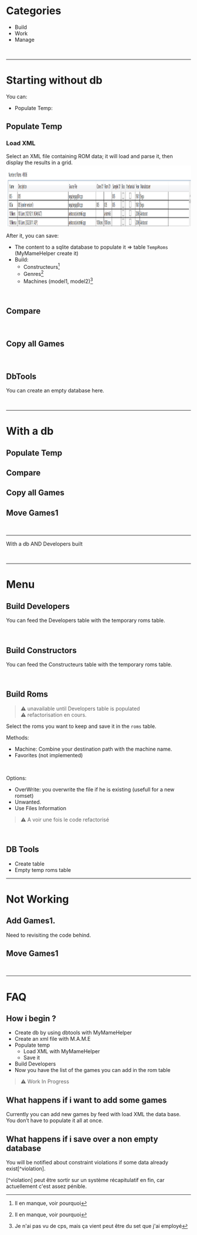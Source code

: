 # Categories
- Build
- Work
- Manage

<br>

----

# Starting without db
You can:
- Populate Temp: 


## Populate Temp
### Load XML
Select an XML file containing ROM data; it will load and parse it, then display the results in a grid.
<img width="1651" height="165" alt="2025-10-28_20h07_12" src="./_Ressources/populate_sample.png" />

After it, you can save:
- The content to a sqlite database to populate it => table `TempRoms` (MyMameHelper create it)
- Build:
    - Constructeurs[^inc]
    - Genres[^inc]
    - Machines (model1, model2)[^Mach]

[^inc]: Il en manque, voir pourquoi
[^Mach]: Je n'ai pas vu de cps, mais ça vient peut être du set que j'ai employé

<br>

## Compare

<br>

## Copy all Games
<br>

## DbTools
You can create an empty database here.

<br>

----

# With a db
## Populate Temp
## Compare
## Copy all Games
## Move Games1

<br>

----
With a db AND Developers built




<br>

----
# Menu
## Build Developers
You can feed the Developers table with the temporary roms table.

<br>

## Build Constructors
You can feed the Constructeurs table with the temporary roms table.

<br>

## Build Roms
> :warning: unavailable until Developers table is populated  
> :warning: refactorisation en cours.

Select the roms you want to keep and save it in the `roms` table.

Methods:
- Machine: Combine your destination path with the machine name.
- Favorites (not implemented)

<br>

Options:
- OverWrite: you overwrite the file if he is existing (usefull for a new romset)
- Unwanted.
- Use Files Information
> :warning: A voir une fois le code refactorisé

<br>

## DB Tools
- Create table
- Empty temp roms table



----

# Not Working
## Add Games1.
Need to revisiting the code behind.

## Move Games1

<br>

----

# FAQ
## How i begin ?
- Create db by using dbtools with MyMameHelper
- Create an xml file with M.A.M.E
- Populate temp 
    - Load XML with MyMameHelper
    - Save it
- Build Developers
- Now you have the list of the games you can add in the rom table

> :warning: Work In Progress

## What happens if i want to add some games
Currently you can add new games by feed with load XML the data base. You don’t have to populate it all at once.

## What happens if i save over a non empty database
You will be notified about constraint violations if some data already exist[^violation]. 

[^violation] peut être sortir sur un système récapitulatif en fin, car actuellement c'est assez pénible.